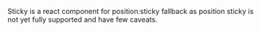 Sticky is a react component for position:sticky fallback as position sticky is not yet fully supported and have few caveats.
